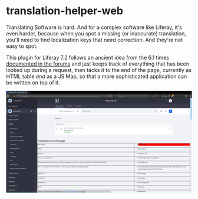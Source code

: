 # translation-helper-web

Translating Software is hard. And for a complex software like Liferay, it's even harder, because when you spot a missing (or inaccurate) translation, you'll need to find localization keys that need correction. And they're not easy to spot. 

This plugin for Liferay 7.2 follows an ancient idea from the 6.1 times [documented in the forums](https://liferay.dev/forums/-/message_boards/view_message/9705908#_com_liferay_message_boards_web_portlet_MBPortlet_message_9705908) and just keeps track of everything that has been looked up during a request, then tacks it to the end of the page, currently as HTML table _and_ as a JS Map, so that a more sophisticated application can be written on top of it.

![Screenshot](translation-helper-html.png)